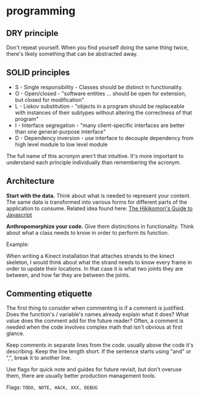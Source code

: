 # programming

## DRY principle

Don't repeat yourself. When you find yourself doing the same thing twice, there's likely something that can be abstracted away.

## SOLID principles

* S - Single responsibility - Classes should be distinct in functionality.
* O - Open/closed - "software entities … should be open for extension, but closed for modification"
* L - Liskov substitution - "objects in a program should be replaceable with instances of their subtypes without altering the correctness of that program"
* I - Interface segregation - "many client-specific interfaces are better than one general-purpose interface"
* D - Dependency inversion - use interface to decouple dependency from high level module to low level module

The full name of this acronym aren't that intuitive. It's more important to understand each principle individually than remembering the acronym.

## Architecture

**Start with the data.** Think about what is needed to represent your content. The same data is transformed into various forms for different parts of the application to consume. Related idea found here: [The Hikikomori's Guide to Javascript](https://robotlolita.me/2013/04/27/the-hikikomoris-guide-to-javascript.html)

**Anthropomorphize your code.** Give them distinctions in functionality. Think about what a class needs to know in order to perform its function.

Example:

When writing a Kinect installation that attaches strands to the kinect skeleton, I would think about what the strand needs to know every frame in order to update their locations. In that case it is what two joints they are between, and how far they are between the joints.

## Commenting etiquette

The first thing to consider when commenting is if a comment is justified. Does the function's / variable's names already explain what it does? What value does the comment add for the future reader? Often, a comment is needed when the code involves complex math that isn't obvious at first glance.

Keep comments in separate lines from the code. usually above the code it's describing. Keep the line length short. If the sentence starts using "and" or ",", break it to another line.

Use flags for quick note and guides for future revisit, but don't overuse them, there are usually better production management tools.

Flags: `TODO, NOTE, HACK, XXX, DEBUG`

